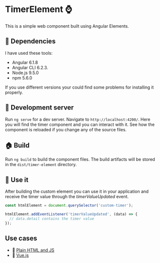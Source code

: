 # TimerElement :watch:

This is a simple web component built using Angular Elements.

## :wrench: Dependencies

I have used these tools:

* Angular 6.1.8
* Angular CLI 6.2.3.
* Node.js 9.5.0
* npm 5.6.0

If you use different versions your could find some problems for installing it properly.


## :helicopter: Development server

Run `ng serve` for a dev server. Navigate to `http://localhost:4200/`. 
Here you will find the timer component and you can interact with it.
See how the component is reloaded if you change any of the source files.


## :house: Build

Run `ng build` to build the component files. 
The build artifacts will be stored in the `dist/timer-element` directory.

## :rocket: Use it

After building the custom element you can use it in your application and receive the 
timer value through the _timerValueUpdated_ event.

```javascript
const htmlElement = document.querySelector('custom-timer');

htmlElement.addEventListener('timerValueUpdated', (data) => { 
  // data.detail contains the timer value 
});
```

## Use cases
* :orange_book: [Plain HTML and JS](https://timer-html.firebaseapp.com)
* :green_book: [Vue.js](https://timer-vue.firebaseapp.com)
